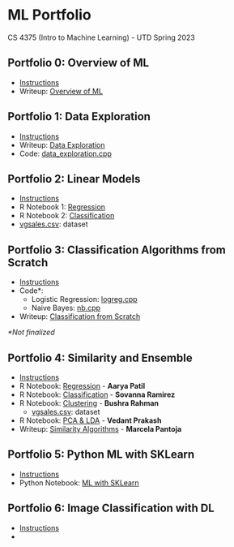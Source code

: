 # ML Portfolio
CS 4375 (Intro to Machine Learning) - UTD Spring 2023

## Portfolio 0: Overview of ML
* [Instructions](/Portfolio0/Instructions0_Setup.pdf)
* Writeup: [Overview of ML](/Portfolio0/Overview_of_ML.pdf)

## Portfolio 1: Data Exploration
* [Instructions](/Portfolio1/Instructions1_Data_Exploration.pdf)
* Writeup: [Data Exploration](/Portfolio1/Data_Exploration.pdf)
* Code: [data_exploration.cpp](/Portfolio1/data_exploration.cpp)

## Portfolio 2: Linear Models
* [Instructions](/Portfolio2/Instructions2_Linear_Models.pdf)
* R Notebook 1: [Regression](/Portfolio2/Regression.pdf)
* R Notebook 2: [Classification](/Portfolio2/Classification.pdf)
* [vgsales.csv](vgsales.csv): dataset

## Portfolio 3: Classification Algorithms from Scratch
* [Instructions](/Portfolio3/Instructions3_ML_Algorithms_from_Scratch.pdf)
* Code*: 
  * Logistic Regression: [logreg.cpp](/Portfolio3/logreg.cpp)
  * Naive Bayes: [nb.cpp](/Portfolio3/nb.cpp)
* Writeup: [Classification from Scratch](/Portfolio2/Classification_From_Scratch.pdf)

_*Not finalized_

## Portfolio 4: Similarity and Ensemble
* [Instructions](/Portfolio4/Instructions4_Similarity_Algorithms.pdf)
* R Notebook: [Regression](/Portfolio4/Part1_Regression.pdf) - **Aarya Patil**
* R Notebook: [Classification](/Portfolio4/Part2_Classification.pdf) - **Sovanna Ramirez**
* R Notebook: [Clustering](/Portfolio4/Part3_Clustering.pdf) - **Bushra Rahman**
  * [vgsales.csv](vgsales.csv): dataset
* R Notebook: [PCA & LDA](/Portfolio4/Part4_PCA&LDA.pdf) - **Vedant Prakash**
* Writeup: [Similarity Algorithms](/Portfolio4/Part5_Narrative.pdf) - **Marcela Pantoja**

## Portfolio 5: Python ML with SKLearn
* [Instructions](/Portfolio5/Instructions5_ML_With_SKLearn.pdf)
* Python Notebook: [ML with SKLearn](/Portfolio5/ML_with_SKLearn.pdf)

## Portfolio 6:  Image Classification with DL
* [Instructions](/Portfolio6/Instructions6_Image_Classification_With_DL.pdf)
* 
